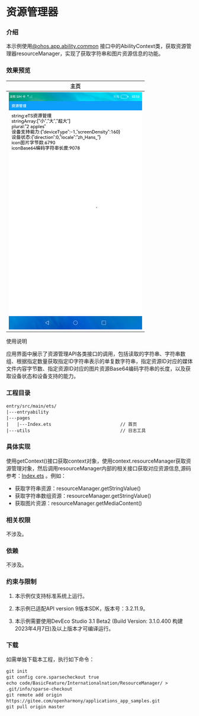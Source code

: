 # 资源管理器

### 介绍

本示例使用[@ohos.app.ability.common](https://gitee.com/openharmony/docs/blob/master/zh-cn/application-dev/reference/apis/js-apis-app-ability-common.md)
接口中的AbilityContext类，获取资源管理器resourceManager，实现了获取字符串和图片资源信息的功能。

### 效果预览

|主页|
|---|
|![main](sceenshots/device/main.png)|

使用说明

应用界面中展示了资源管理API各类接口的调用，包括读取的字符串、字符串数组、根据指定数量获取指定ID字符串表示的单复数字符串，指定资源ID对应的媒体文件内容字节数、指定资源ID对应的图片资源Base64编码字符串的长度，以及获取设备状态和设备支持的能力。

### 工程目录

```
entry/src/main/ets/
|---entryability
|---pages
|   |---Index.ets                          // 首页
|---utils                                  // 日志工具
```

### 具体实现

使用getContext()接口获取context对象，使用context.resourceManager获取资源管理对象，然后调用resourceManager内部的相关接口获取对应资源信息,源码参考：[Index.ets](https://gitee.com/openharmony/applications_app_samples/blob/master/code/BasicFeature/Internationalnation/ResourceManager/entry/src/main/ets/pages/Index.ets)
。例如：
* 获取字符串资源：resourceManager.getStringValue()
* 获取字符串数组资源：resourceManager.getStringValue()
* 获取图片资源：resourceManager.getMediaContent()


### 相关权限

不涉及。

### 依赖

不涉及。

### 约束与限制

1. 本示例仅支持标准系统上运行。

2. 本示例已适配API version 9版本SDK，版本号：3.2.11.9。

3. 本示例需要使用DevEco Studio 3.1 Beta2 (Build Version: 3.1.0.400 构建 2023年4月7日)及以上版本才可编译运行。

### 下载

如需单独下载本工程，执行如下命令：

```
git init
git config core.sparsecheckout true
echo code/BasicFeature/Internationalnation/ResourceManager/ > .git/info/sparse-checkout
git remote add origin https://gitee.com/openharmony/applications_app_samples.git
git pull origin master
```

